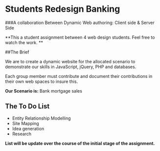 Students Redesign Banking 
====================================

###A collaboration Between Dynamic Web authoring: Client side & Server Side

**This a student assignment between 4 web design students. Feel free to watch the work. **

##The Brief

We are to create a dynamic website for the allocated scenario to demonstrate our skills in JavaScript, jQuery, PHP and databases. 

Each group member must contribute and document their contributions in their own web spaces to insure this. 

**Our Scenario is:** Bank mortgage sales

## The To Do List

* Entity Relationship Modelling
* Site Mapping
* Idea generation 
* Research

**List will be update over the course of the initial stage of the assignment.**

